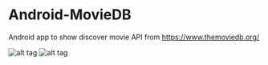 # Android-MovieDB
Android app to show discover movie 
API from https://www.themoviedb.org/

![alt tag](https://3.bp.blogspot.com/-R76eRaQmo3g/WVyC0_Yb_cI/AAAAAAAAJVs/38Rw1TKyGaQnA-uWyEQcMmmwPmH5liTRQCLcBGAs/s400/Screenshot_1499074164.png "Most Popular")
![alt tag](https://4.bp.blogspot.com/-MsPJ8T_nv5A/WVyDA-lL10I/AAAAAAAAJVw/S-jUsaZgtGwta2qo0gRp7hwCrIGEI8XzACLcBGAs/s400/Screenshot_1499074173.png "Movie Detail")
